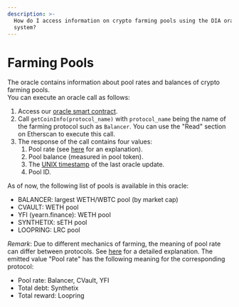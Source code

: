 ```yaml
---
description: >-
  How do I access information on crypto farming pools using the DIA oracle
  system?
---
```


# Farming Pools



The oracle contains information about pool rates and balances of crypto farming pools.   
You can execute an oracle call as follows:

1.  Access our [oracle smart contract](https://etherscan.io/address/0xD47FDf51D61c100C447E2D4747c7126F19fa23Ef).
2. Call `getCoinInfo(protocol_name)` with `protocol_name` being the name of the farming protocol such as  `Balancer`. You can use the "Read" section on Etherscan to execute this call.
3. The response of the call contains four values:
   1. Pool rate \(see [here](https://docs.diadata.org/documentation/methodology/digital-assets/return-rates-in-crypto-farming) for an explanation\).
   2. Pool balance \(measured in pool token\).
   3. The [UNIX timestamp](https://www.unixtimestamp.com/) of the last oracle update.
   4. Pool ID.

As of now, the following list of pools is available in this oracle:  
- BALANCER: largest WETH/WBTC pool \(by market cap\)  
- CVAULT: WETH pool  
- YFI \(yearn.finance\): WETH pool  
- SYNTHETIX: sETH pool  
- LOOPRING: LRC pool

_Remark_: Due to different mechanics of farming, the meaning of pool rate can differ between protocols. See [here](https://docs.diadata.org/documentation/methodology/digital-assets/return-rates-in-crypto-farming) for a detailed explanation. The emitted value "Pool rate" has the following meaning for the corresponding protocol:  
- Pool rate: Balancer, CVault, YFI  
- Total debt: Synthetix  
- Total reward: Loopring  
  


